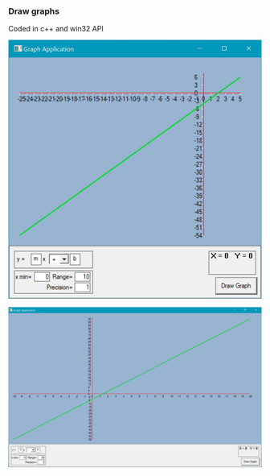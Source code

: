 ### Draw graphs

Coded in c++ and win32 API

![Example 1](https://github.com/sazr/graph-assistant/blob/master/img/eg1.JPG?raw=true)

![Example 2](https://github.com/sazr/graph-assistant/blob/master/img/eg2.JPG?raw=true)